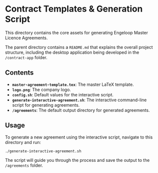 # Contract Templates & Generation Script

This directory contains the core assets for generating Engeloop Master Licence Agreements.

The parent directory contains a `README.md` that explains the overall project structure, including the desktop application being developed in the `/contract-app` folder.

## Contents

*   **`master-agreement-template.tex`**: The master LaTeX template.
*   **`logo.png`**: The company logo.
*   **`config.sh`**: Default values for the interactive script.
*   **`generate-interactive-agreement.sh`**: The interactive command-line script for generating agreements.
*   **`/agreements`**: The default output directory for generated agreements.

## Usage

To generate a new agreement using the interactive script, navigate to this directory and run:

```bash
./generate-interactive-agreement.sh
```

The script will guide you through the process and save the output to the `/agreements` folder.
